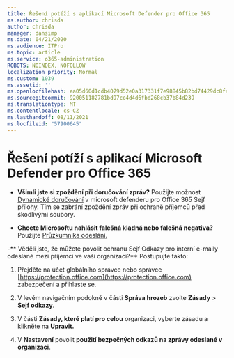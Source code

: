```yaml
---
title: Řešení potíží s aplikací Microsoft Defender pro Office 365
ms.author: chrisda
author: chrisda
manager: dansimp
ms.date: 04/21/2020
ms.audience: ITPro
ms.topic: article
ms.service: o365-administration
ROBOTS: NOINDEX, NOFOLLOW
localization_priority: Normal
ms.custom: 1039
ms.assetid: ''
ms.openlocfilehash: ea05d60d1cdb4079d52e0a317331f7e98845b82bd74429dc8fa63377c2527a74
ms.sourcegitcommit: 920051182781bd97ce4d4d6fbd268cb37b84d239
ms.translationtype: MT
ms.contentlocale: cs-CZ
ms.lasthandoff: 08/11/2021
ms.locfileid: "57900645"
---
```

# <a name="troubleshooting-microsoft-defender-for-office-365"></a>Řešení potíží s aplikací Microsoft Defender pro Office 365

- **Všimli jste si zpoždění při doručování zpráv?** Použijte možnost [Dynamické doručování](https://docs.microsoft.com/microsoft-365/security/office-365-security/dynamic-delivery-and-previewing) v microsoft defenderu pro Office 365 Sejf přílohy. Tím se zabrání zpoždění zpráv při ochraně příjemců před škodlivými soubory.

- **Chcete Microsoftu nahlásit falešná kladná nebo falešná negativa?** Použijte [Průzkumníka odeslání.](https://protection.office.com/reportsubmission)

-** Věděli jste, že můžete povolit ochranu Sejf Odkazy pro interní e-maily odeslané mezi příjemci ve vaší organizaci?** Postupujte takto:

  1. Přejděte na účet globálního správce nebo správce [https://protection.office.com](https://protection.office.com) zabezpečení a přihlaste se.

  2. V levém navigačním podokně v části **Správa hrozeb** zvolte **Zásady** \> **Sejf odkazy**.

  3. V části **Zásady, které platí pro celou** organizaci, vyberte zásadu a klikněte na **Upravit.**

  4. V **Nastavení** povolit **použití bezpečných odkazů na zprávy odeslané v organizaci**.
